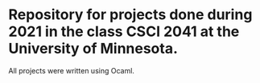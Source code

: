 # Repository for projects done during 2021 in the class CSCI 2041 at the University of Minnesota.
All projects were written using Ocaml.
